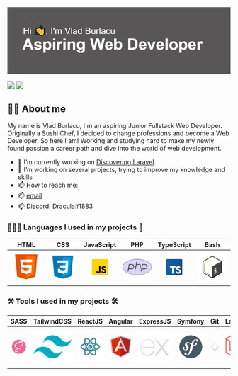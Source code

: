 <img src="GitHubBanner.png">
<p><a href="https://www.linkedin.com/in/vlad-burlacu-8a9163238"><img src="https://img.shields.io/badge/linkedin-%230077B5.svg?&style=for-the-badge&logo=linkedin&logoColor=white" height=25></a> <a href="https://www.instagram.com/vladburlacu1993/"><img src="https://img.shields.io/badge/instagram-%23E4405F.svg?&style=for-the-badge&logo=instagram&logoColor=white" height=25></a></p>

## 🙋‍♂️ About me

My name is Vlad Burlacu, I'm an aspiring Junior Fullstack Web Developer. Originally a Sushi Chef, I decided to change
professions and become a Web Developer. So here I am! Working and studying hard to make my newly found passion
a career path and dive into the world of web development.

- 🔭 I’m currently working on <a href="https://github.com/VladBurlacu/Discovering-Laravel">Discovering Laravel</a>.</li>
- 🧐 I’m working on several projects, trying to improve my knowledge and skills</li>
- 📫 How to reach me:
- 📫 [email](mailto:vladburlacu1337@gmail.com)
- 📫 Discord: Dracula#1883

### 🧑🏼‍💻 Languages I used in my projects 🧩

<table>
      <thead align="center" style="text-align:center">
        <th align="center" style="text-align:center">HTML</th>
        <th align="center" style="text-align:center">CSS</th>
        <th align="center" style="text-align:center">JavaScript</th>
        <th align="center" style="text-align:center">PHP</th>
        <th align="center" style="text-align:center">TypeScript</th>
        <th align="center" style="text-align:center">Bash</th>
      </thead>
      <tbody>
        <td align="center" style="text-align:center">
          <img src="./assets/48x_Html.svg" alt="HTML 5" />
        </td>
        <td align="center" style="text-align:center" >
          <img src="./assets/48x_CSS.svg" alt="CSS3" />
        </td>
        <td align="center" style="text-align:center">
          <img src="./assets/48x_JavaScript.png" alt="JavaScript" />
        </td>
        <td align="center" style="text-align:center">
          <img src="./assets/48x_PhP.svg" alt="Php" />
        </td>
        <td align="center" style="text-align:center"><img src="./assets/48x_TypeScript.png" alt="TypeScript" /></td>
        <td align="center" style="text-align:center"><img src="./assets/48x_bash.svg" alt="bash" /></td>
      </tbody>
</table>

### ⚒️ Tools I used in my projects 🛠

<center>
<table>
      <thead align="center" style="text-align:center">
        <th align="center" style="text-align:center">SASS</th>
        <th align="center" style="text-align:center">TailwindCSS</th>
        <th align="center" style="text-align:center">ReactJS</th>
        <th align="center" style="text-align:center">Angular</th>
        <th align="center" style="text-align:center">ExpressJS</th>
        <th align="center" style="text-align:center">Symfony</th>
        <th align="center" style="text-align:center">Git</th>
        <th align="center" style="text-align:center">Laravel</th>
      </thead>
      <tbody>
        <td align="center" style="text-align:center">
          <img src="./assets/Tools/48x_sass.svg" alt="SASS" />
        </td>
        <td align="center" style="text-align:center">
          <img src="./assets/Tools/48x_tailwind.svg" alt="Tailwind CSS" />
        </td>
        <td align="center" style="text-align:center">
          <img src="./assets/Tools/48x_react.svg" alt="ReactJS" />
        </td>
        <td align="center" style="text-align:center">
          <img src="./assets/Tools/48x_angular.svg" alt="Angular" />
        </td>
        <td align="center" style="text-align:center;background-color:smokewhite;">
          <img src="./assets/Tools/48x_expressjs_light.svg" alt="ExpressJS" />
        </td>
        <td align="center" style="text-align:center">
          <img src="./assets/Tools/48x_symfony.svg" alt="Symfony" />
        </td>
        <td align="center" style="text-align:center; background-color:smokewhite;">
          <img src="./assets/Tools/48x_git_light.svg" alt="Git" />
        </td>
        <td align="center" style="text-align:center; background-color:smokewhite;">
          <img src="./assets/Tools/48x_laravel.png" alt="Laravel" />
        </td>
      </tbody>
</table>
</center>

<!--
**VladBurlacu/VladBurlacu** is a ✨ _special_ ✨ repository because its `README.md` (this file) appears on your GitHub profile.

Here are some ideas to get you started:

- 🔭 I’m currently working on ...
- 🌱 I’m currently learning ...
- 👯 I’m looking to collaborate on ...
- 🤔 I’m looking for help with ...
- 💬 Ask me about ...
- 📫 How to reach me: ...
- 😄 Pronouns: ...
- ⚡ Fun fact: ...
-->
